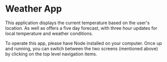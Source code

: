 # Weather App

This application displays the current temperature based on the user's location. As well as offers a five day forecast, with three hour updates for local temperature and weather conditions.

To operate this app, please have Node installed on your computer. Once up and running, you can switch between the two screens (mentioned above) by clicking on the top level navigation items.
